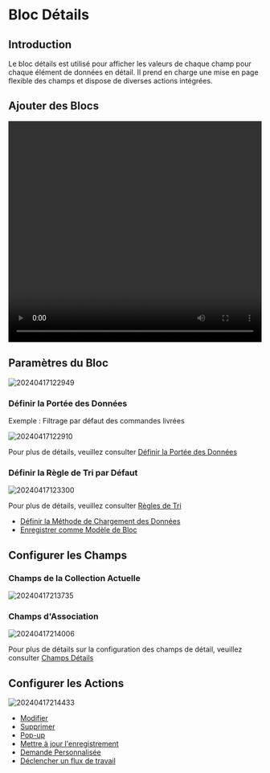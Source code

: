# Bloc Détails

## Introduction

Le bloc détails est utilisé pour afficher les valeurs de chaque champ pour chaque élément de données en détail. Il prend en charge une mise en page flexible des champs et dispose de diverses actions intégrées.

## Ajouter des Blocs

<video width="100%" height="440" controls>
      <source src="https://static-docs.nocobase.com/20240417122622.mp4" type="video/mp4">
</video>

## Paramètres du Bloc

![20240417122949](https://static-docs.nocobase.com/20240417122949.png)

### Définir la Portée des Données

Exemple : Filtrage par défaut des commandes livrées

![20240417122910](https://static-docs.nocobase.com/20240417122910.png)

Pour plus de détails, veuillez consulter [Définir la Portée des Données](/handbook/ui/blocks/block-settings/data-scope)

### Définir la Règle de Tri par Défaut

![20240417123300](https://static-docs.nocobase.com/20240417123300.png)

Pour plus de détails, veuillez consulter [Règles de Tri](/handbook/ui/blocks/block-settings/sorting-rule)

- [Définir la Méthode de Chargement des Données](/handbook/ui/blocks/block-settings/loading-mode)
- [Enregistrer comme Modèle de Bloc](/handbook/block-template)

## Configurer les Champs

### Champs de la Collection Actuelle

![20240417213735](https://static-docs.nocobase.com/20240417213735.png)

### Champs d'Association

![20240417214006](https://static-docs.nocobase.com/20240417214006.png)

Pour plus de détails sur la configuration des champs de détail, veuillez consulter [Champs Détails](/handbook/ui/fields/generic/detail-form-item)

## Configurer les Actions

![20240417214433](https://static-docs.nocobase.com/20240417214433.png)

- [Modifier](/handbook/ui/actions/types/edit)
- [Supprimer](/handbook/ui/actions/types/delete)
- [Pop-up](/handbook/ui/actions/types/pop-up)
- [Mettre à jour l'enregistrement](/handbook/ui/actions/types/update-record)
- [Demande Personnalisée](/handbook/action-custom-request)
- [Déclencher un flux de travail](/handbook/workflow/manual/triggers/cutom-action-trigger)
